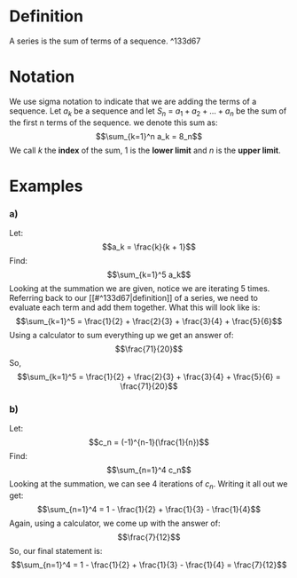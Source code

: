# Definition
A series is the sum of terms of a sequence. ^133d67

# Notation
We use sigma notation to indicate that we are adding the terms of a sequence. Let $a_k$ be a sequence and let $S_n$ = $a_1 + a_2 + ... + a_n$ be the sum of the first n terms of the sequence. we denote this sum as:
$$\sum_{k=1}^n a_k = 8_n$$
We call $k$ the **index** of the sum, 1 is the **lower limit** and $n$ is the **upper limit**.
# Examples
### a) 
Let: $$a_k = \frac{k}{k + 1}$$Find: $$\sum_{k=1}^5 a_k$$
Looking at the summation we are given, notice we are iterating 5 times. Referring back to our [[#^133d67|definition]] of a series, we need to evaluate each term and add them together. What this will look like is: $$\sum_{k=1}^5 = \frac{1}{2} + \frac{2}{3} + \frac{3}{4} + \frac{5}{6}$$
Using a calculator to sum everything up we get an answer of: $$\frac{71}{20}$$
So, $$\sum_{k=1}^5 = \frac{1}{2} + \frac{2}{3} + \frac{3}{4} + \frac{5}{6} = \frac{71}{20}$$
### b) 
Let:$$c_n = (-1)^{n-1}(\frac{1}{n})$$Find: $$\sum_{n=1}^4 c_n$$
Looking at the summation, we can see 4 iterations of $c_n$. Writing it all out we get: $$\sum_{n=1}^4 = 1 - \frac{1}{2} + \frac{1}{3} - \frac{1}{4}$$
Again, using a calculator, we come up with the answer of: $$\frac{7}{12}$$
So, our final statement is: $$\sum_{n=1}^4 = 1 - \frac{1}{2} + \frac{1}{3} - \frac{1}{4} = \frac{7}{12}$$
